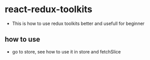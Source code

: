 # react-redux-toolkits

- This is how to use redux toolkits better and usefull for beginner

## how to use

- go to store, see how to use it in store and fetchSlice
